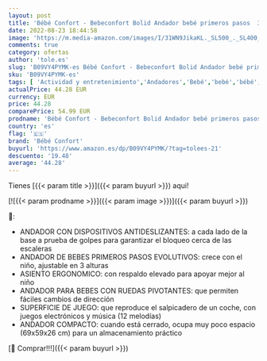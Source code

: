 ```yaml
---
layout: post
title: 'Bébé Confort - Bebeconfort Bolid Andador bebé primeros pasos  3 alturas regulables  Centro de actividades con 12 melodías  asiento acolchado  Base Antivuelco  para niños 6 meses – 12 kg  Color Warm Grey'
date: 2022-08-23 18:44:58
image: 'https://m.media-amazon.com/images/I/31WN9JikaKL._SL500_._SL400_.jpg'
comments: true
category: ofertas
author: 'tole.es'
slug: 'B09VY4PYMK-es Bébé Confort - Bebeconfort Bolid Andador bebé primeros...'
sku: 'B09VY4PYMK-es'
tags: [ 'Actividad y entretenimiento','Andadores','Bebé','bebé','bébé','bébé confort','confort','🇪🇸', ]
actualPrice: 44.28 EUR
currency: EUR
price: 44.28
comparePrice: 54.99 EUR
prodname: 'Bébé Confort - Bebeconfort Bolid Andador bebé primeros pasos  3 alturas regulables  Centro de actividades con 12 melodías  asiento acolchado  Base Antivuelco  para niños 6 meses – 12 kg  Color Warm Grey'
country: 'es'
flag: '🇪🇸'
brand: 'Bébé Confort'
buyurl: 'https://www.amazon.es/dp/B09VY4PYMK/?tag=tolees-21'
descuento: '19.48'
average: '44.28'
---
```


Tienes [{{< param title >}}]({{< param buyurl >}}) aqui!

[![{{< param prodname >}}]({{< param image >}})]({{< param buyurl >}})

🔎:

- ANDADOR CON DISPOSITIVOS ANTIDESLIZANTES: a cada lado de la base a prueba de golpes para garantizar el bloqueo cerca de las escaleras
- ANDADOR DE BEBES PRIMEROS PASOS EVOLUTIVOS: crece con el niño, ajustable en 3 alturas
- ASIENTO ERGONOMICO: con respaldo elevado para apoyar mejor al niño
- ANDADOR PARA BEBES CON RUEDAS PIVOTANTES: que permiten fáciles cambios de dirección
- SUPERFICIE DE JUEGO: que reproduce el salpicadero de un coche, con juegos electrónicos y música (12 melodías)
- ANDADOR COMPACTO: cuando está cerrado, ocupa muy poco espacio (69x59x26 cm) para un almacenamiento práctico

[🛒 Comprar!!!]({{< param buyurl >}})
